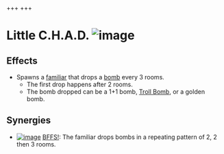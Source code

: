 +++
+++

 # Little C.H.A.D. ![image](/image/Little_C.H.A.D..png) 


Effects
---------


* Spawns a [familiar](/wiki/Familiar "Familiar") that drops a [bomb](/wiki/Bomb "Bomb") every 3 rooms.
	+ The first drop happens after 2 rooms.
	+ The bomb dropped can be a 1+1 bomb, [Troll Bomb](/wiki/Bombs "Bombs"), or a golden bomb.


Synergies
-----------


* [![image](/image/BFFS!.png)](/wiki/BFFS! "BFFS!") [BFFS!](/wiki/BFFS! "BFFS!"): The familiar drops bombs in a repeating pattern of 2, 2 then 3 rooms.


